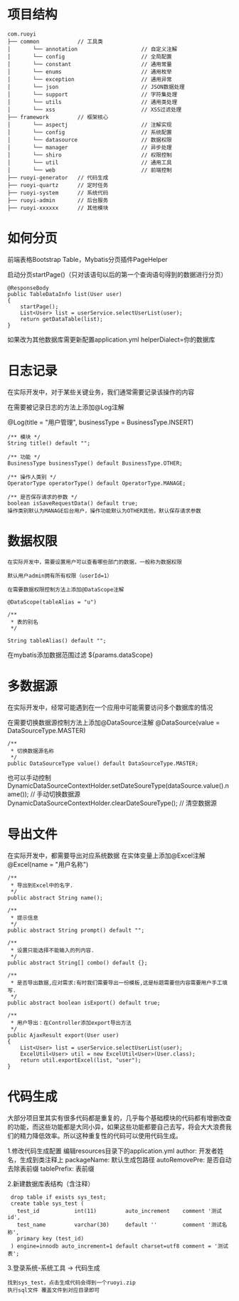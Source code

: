 # 项目结构
	com.ruoyi     
	├── common            // 工具类
	│       └── annotation                    // 自定义注解
	│       └── config                        // 全局配置
	│       └── constant                      // 通用常量
	│       └── enums                         // 通用枚举
	│       └── exception                     // 通用异常
	│       └── json                          // JSON数据处理
	│       └── support                       // 字符集处理
	│       └── utils                         // 通用类处理
	│       └── xss                           // XSS过滤处理
	├── framework         // 框架核心
	│       └── aspectj                       // 注解实现
	│       └── config                        // 系统配置
	│       └── datasource                    // 数据权限
	│       └── manager                       // 异步处理
	│       └── shiro                         // 权限控制
	│       └── util                          // 通用工具
	│       └── web                           // 前端控制
	├── ruoyi-generator   // 代码生成
	├── ruoyi-quartz      // 定时任务
	├── ruoyi-system      // 系统代码
	├── ruoyi-admin       // 后台服务
	├── ruoyi-xxxxxx      // 其他模块
# 如何分页
前端表格Bootstrap Table，Mybatis分页插件PageHelper

启动分页startPage()（只对该语句以后的第一个查询语句得到的数据进行分页）

	@ResponseBody
	public TableDataInfo list(User user)
	{
		startPage();
		List<User> list = userService.selectUserList(user);
		return getDataTable(list);
	}
如果改为其他数据库需更新配置application.yml helperDialect=你的数据库
# 日志记录

在实际开发中，对于某些关键业务，我们通常需要记录该操作的内容

在需要被记录日志的方法上添加@Log注解

@Log(title = "用户管理", businessType = BusinessType.INSERT)

	/** 模块 */
    String title() default "";

	/** 功能 */
	BusinessType businessType() default BusinessType.OTHER;

	/** 操作人类别 */
	OperatorType operatorType() default OperatorType.MANAGE;

	/** 是否保存请求的参数 */
	boolean isSaveRequestData() default true;
	操作类别默认为MANAGE后台用户，操作功能默认为OTHER其他，默认保存请求参数

# 数据权限

	在实际开发中，需要设置用户可以查看哪些部门的数据，一般称为数据权限

	默认用户admin拥有所有权限（userId=1）

	在需要数据权限控制方法上添加@DataScope注解

	@DataScope(tableAlias = "u")

	/**
	 * 表的别名
	 */
 
	String tableAlias() default "";

在mybatis添加数据范围过滤  ${params.dataScope}

# 多数据源
在实际开发中，经常可能遇到在一个应用中可能需要访问多个数据库的情况

在需要切换数据源控制方法上添加@DataSource注解
	@DataSource(value = DataSourceType.MASTER)

	/**
	 * 切换数据源名称
	 */
	public DataSourceType value() default DataSourceType.MASTER;
也可以手动控制
DynamicDataSourceContextHolder.setDateSoureType(dataSource.value().name()); // 手动切换数据源 DynamicDataSourceContextHolder.clearDateSoureType(); // 清空数据源
# 导出文件
在实际开发中，都需要导出对应系统数据
在实体变量上添加@Excel注解
@Excel(name = "用户名称")

	/**
	 * 导出到Excel中的名字.
	 */
	public abstract String name();

	/**
	 * 提示信息
	 */
	public abstract String prompt() default "";

	/**
	 * 设置只能选择不能输入的列内容.
	 */
	public abstract String[] combo() default {};

	/**
	 * 是否导出数据,应对需求:有时我们需要导出一份模板,这是标题需要但内容需要用户手工填写.
	 */
	public abstract boolean isExport() default true;

	/**
	 * 用户导出：在Controller添加export导出方法
	 */
	public AjaxResult export(User user)
	{
		List<User> list = userService.selectUserList(user);
		ExcelUtil<User> util = new ExcelUtil<User>(User.class);
		return util.exportExcel(list, "user");
	}

# 代码生成
大部分项目里其实有很多代码都是重复的，几乎每个基础模块的代码都有增删改查的功能，而这些功能都是大同小异，如果这些功能都要自己去写，将会大大浪费我们的精力降低效率。所以这种重复性的代码可以使用代码生成。

1.修改代码生成配置
	编辑resources目录下的application.yml
	author: 开发者姓名，生成到类注释上
	packageName: 默认生成包路径
	autoRemovePre: 是否自动去除表前缀
	tablePrefix: 表前缀

2.新建数据库表结构（含注释）

	 drop table if exists sys_test;
	 create table sys_test (
	   test_id           int(11)         auto_increment    comment '测试id',
	   test_name         varchar(30)     default ''        comment '测试名称',
	   primary key (test_id)
	 ) engine=innodb auto_increment=1 default charset=utf8 comment = '测试表';
3.登录系统-系统工具 -> 代码生成

	找到sys_test，点击生成代码会得到一个ruoyi.zip
	执行sql文件 覆盖文件到对应目录即可